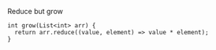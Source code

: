 Reduce but grow

    int grow(List<int> arr) {
      return arr.reduce((value, element) => value * element);
    }
